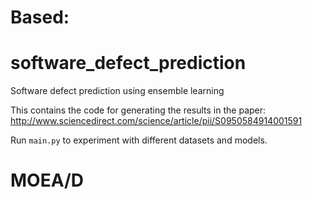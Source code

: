 







# Based:
# software_defect_prediction
Software defect prediction using ensemble learning

This contains the code for generating the results in the paper:
http://www.sciencedirect.com/science/article/pii/S0950584914001591

Run `main.py` to experiment with different datasets and models.
# MOEA/D